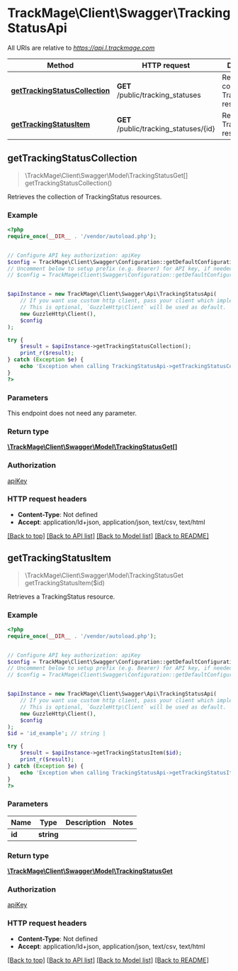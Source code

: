# TrackMage\Client\Swagger\TrackingStatusApi

All URIs are relative to *https://api.l.trackmage.com*

Method | HTTP request | Description
------------- | ------------- | -------------
[**getTrackingStatusCollection**](TrackingStatusApi.md#getTrackingStatusCollection) | **GET** /public/tracking_statuses | Retrieves the collection of TrackingStatus resources.
[**getTrackingStatusItem**](TrackingStatusApi.md#getTrackingStatusItem) | **GET** /public/tracking_statuses/{id} | Retrieves a TrackingStatus resource.



## getTrackingStatusCollection

> \TrackMage\Client\Swagger\Model\TrackingStatusGet[] getTrackingStatusCollection()

Retrieves the collection of TrackingStatus resources.

### Example

```php
<?php
require_once(__DIR__ . '/vendor/autoload.php');


// Configure API key authorization: apiKey
$config = TrackMage\Client\Swagger\Configuration::getDefaultConfiguration()->setApiKey('Authorization', 'YOUR_API_KEY');
// Uncomment below to setup prefix (e.g. Bearer) for API key, if needed
// $config = TrackMage\Client\Swagger\Configuration::getDefaultConfiguration()->setApiKeyPrefix('Authorization', 'Bearer');


$apiInstance = new TrackMage\Client\Swagger\Api\TrackingStatusApi(
    // If you want use custom http client, pass your client which implements `GuzzleHttp\ClientInterface`.
    // This is optional, `GuzzleHttp\Client` will be used as default.
    new GuzzleHttp\Client(),
    $config
);

try {
    $result = $apiInstance->getTrackingStatusCollection();
    print_r($result);
} catch (Exception $e) {
    echo 'Exception when calling TrackingStatusApi->getTrackingStatusCollection: ', $e->getMessage(), PHP_EOL;
}
?>
```

### Parameters

This endpoint does not need any parameter.

### Return type

[**\TrackMage\Client\Swagger\Model\TrackingStatusGet[]**](../Model/TrackingStatusGet.md)

### Authorization

[apiKey](../../README.md#apiKey)

### HTTP request headers

- **Content-Type**: Not defined
- **Accept**: application/ld+json, application/json, text/csv, text/html

[[Back to top]](#) [[Back to API list]](../../README.md#documentation-for-api-endpoints)
[[Back to Model list]](../../README.md#documentation-for-models)
[[Back to README]](../../README.md)


## getTrackingStatusItem

> \TrackMage\Client\Swagger\Model\TrackingStatusGet getTrackingStatusItem($id)

Retrieves a TrackingStatus resource.

### Example

```php
<?php
require_once(__DIR__ . '/vendor/autoload.php');


// Configure API key authorization: apiKey
$config = TrackMage\Client\Swagger\Configuration::getDefaultConfiguration()->setApiKey('Authorization', 'YOUR_API_KEY');
// Uncomment below to setup prefix (e.g. Bearer) for API key, if needed
// $config = TrackMage\Client\Swagger\Configuration::getDefaultConfiguration()->setApiKeyPrefix('Authorization', 'Bearer');


$apiInstance = new TrackMage\Client\Swagger\Api\TrackingStatusApi(
    // If you want use custom http client, pass your client which implements `GuzzleHttp\ClientInterface`.
    // This is optional, `GuzzleHttp\Client` will be used as default.
    new GuzzleHttp\Client(),
    $config
);
$id = 'id_example'; // string | 

try {
    $result = $apiInstance->getTrackingStatusItem($id);
    print_r($result);
} catch (Exception $e) {
    echo 'Exception when calling TrackingStatusApi->getTrackingStatusItem: ', $e->getMessage(), PHP_EOL;
}
?>
```

### Parameters


Name | Type | Description  | Notes
------------- | ------------- | ------------- | -------------
 **id** | **string**|  |

### Return type

[**\TrackMage\Client\Swagger\Model\TrackingStatusGet**](../Model/TrackingStatusGet.md)

### Authorization

[apiKey](../../README.md#apiKey)

### HTTP request headers

- **Content-Type**: Not defined
- **Accept**: application/ld+json, application/json, text/csv, text/html

[[Back to top]](#) [[Back to API list]](../../README.md#documentation-for-api-endpoints)
[[Back to Model list]](../../README.md#documentation-for-models)
[[Back to README]](../../README.md)

